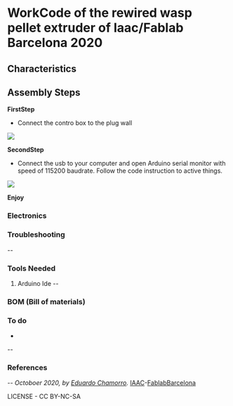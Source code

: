 # WorkCode of the rewired wasp pellet extruder of Iaac/Fablab Barcelona 2020


## Characteristics


## Assembly Steps

**FirstStep**

- Connect the contro box to the plug wall

![](CODE-WaspPelletExtruder/img/wasp.jpg)

**SecondStep**

- Connect the usb to your computer and open Arduino serial monitor with speed of 115200 baudrate. Follow the code instruction to active things.

![](img/03.png)


**Enjoy**

### Electronics



### Troubleshooting


--

### Tools Needed

1. Arduino Ide
--
### BOM (Bill of materials)



### To do
*
--

### References

--
*Octoboer 2020, by [Eduardo Chamorro](http://eduardochamorro.github.io/beansreels/index.html).*
[IAAC](https://iaac.net/)-[FablabBarcelona](https://fablabbcn.org/)

LICENSE - CC BY-NC-SA
